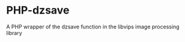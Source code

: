 PHP-dzsave
==========

A PHP wrapper of the dzsave function in the libvips image processing library
